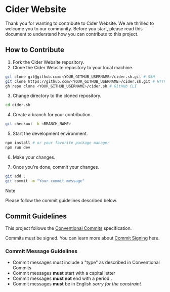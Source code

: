 # Cider Website

Thank you for wanting to contribute to Cider Website. We are thrilled to welcome you to our community. Before you start, please read this document to understand how you can contribute to this project.

## How to Contribute

1. Fork the Cider Website repository.
2. Clone the Cider Website repository to your local machine.

```bash
git clone git@github.com:<YOUR_GITHUB_USERNAME>/cider.sh.git # SSH
git clone https://github.com/<YOUR_GITHUB_USERNAME>/cider.sh.git # HTTPS
gh repo clone <YOUR_GITHUB_USERNAME>/cider.sh # GitHub CLI
```

3. Change directory to the cloned repository.

```bash
cd cider.sh
```

4. Create a branch for your contribution.

```bash
git checkout -b <BRANCH_NAME>
```

5. Start the development environment.

```bash
npm install # or your favorite package manager
npm run dev
```

6. Make your changes.

7. Once you're done, commit your changes.

```bash
git add .
git commit -m "Your commit message"
```

> [!NOTE]
> Please follow the commit guidelines described below.

## Commit Guidelines

This project follows the [Conventional Commits][] specification.

Commits must be signed. You can learn more about [Commit Signing][] here.

### Commit Message Guidelines

- Commit messages must include a "type" as described in Conventional Commits
- Commit messages **must** start with a capital letter
- Commit messages **must not** end with a period `.`
- Commit messages **must** be in English _sorry for the constraint_

[Conventional Commits]: https://www.conventionalcommits.org/
[Commit Signing]: https://docs.github.com/en/authentication/managing-commit-signature-verification/signing-commits]
